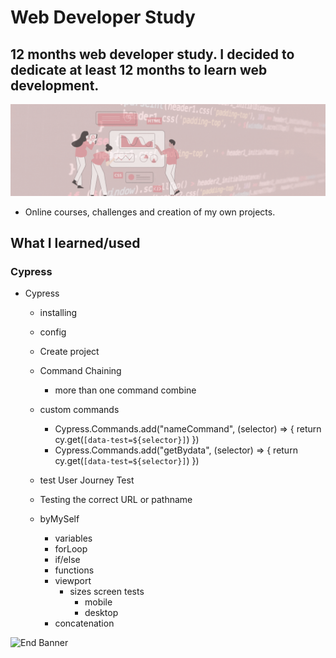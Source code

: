 # Web Developer Study
## 12 months web developer study. I decided to dedicate at least 12 months to learn web development.

![Begin Banner](/Documentation/top-1200x350.gif)

* Online courses, challenges and creation of my own projects.

## What I learned/used 
### Cypress 
* Cypress
    * installing
    * config
    * Create project
    * Command Chaining
        * more than one command combine
    * custom commands
        * Cypress.Commands.add("nameCommand", (selector) => { return cy.get(`[data-test=${selector}]`) })
        * Cypress.Commands.add("getBydata", (selector) => { return cy.get(`[data-test=${selector}]`) })
    * test User Journey Test
    * Testing the correct URL or pathname

    * byMySelf
        * variables
        * forLoop
        * if/else
        * functions
        * viewport
            * sizes screen tests
                * mobile
                * desktop
        * concatenation



   

![End Banner](/Documentation/botton-1200x350.gif)
